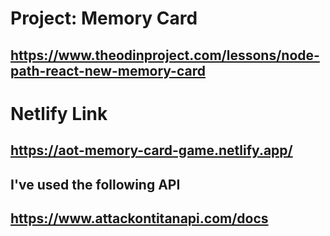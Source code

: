 # Project: Memory Card
## https://www.theodinproject.com/lessons/node-path-react-new-memory-card

# Netlify Link
## https://aot-memory-card-game.netlify.app/

## I've used the following API
## https://www.attackontitanapi.com/docs
